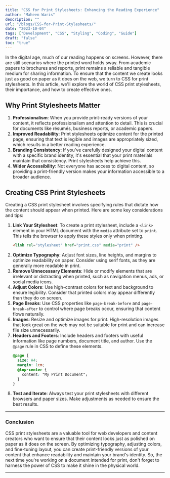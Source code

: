 ```yaml
---
title: "CSS for Print Stylesheets: Enhancing the Reading Experience"
author: "Maheen Waris"
description: ""
url: "/blogs/CSS-for-Print-Stylesheets/"
date: "2023-10-04"
tags: ["Development", "CSS", "Styling", "Coding", "Guide"]
draft: "false"
toc: "true"
---
```


In the digital age, much of our reading happens on screens. However, there are still scenarios where the printed word holds sway. From academic papers to brochures and reports, print remains a reliable and tangible medium for sharing information. To ensure that the content we create looks just as good on paper as it does on the web, we turn to CSS for print stylesheets. In this article, we'll explore the world of CSS print stylesheets, their importance, and how to create effective ones.

## Why Print Stylesheets Matter

1. **Professionalism**: When you provide print-ready versions of your content, it reflects professionalism and attention to detail. This is crucial for documents like résumés, business reports, or academic papers.
2. **Improved Readability**: Print stylesheets optimize content for the printed page, ensuring that text is legible and images are appropriately sized, which results in a better reading experience.
3. **Branding Consistency**: If you've carefully designed your digital content with a specific brand identity, it's essential that your print materials maintain that consistency. Print stylesheets help achieve this.
4. **Wider Accessibility**: Not everyone has access to digital content, so providing a print-friendly version makes your information accessible to a broader audience.

## Creating CSS Print Stylesheets

Creating a CSS print stylesheet involves specifying rules that dictate how the content should appear when printed. Here are some key considerations and tips:

1. **Link Your Stylesheet**: To create a print stylesheet, include a `<link>` element in your HTML document with the `media` attribute set to `print`. This tells the browser to apply these styles only when printing.
   ```html
   <link rel="stylesheet" href="print.css" media="print" />
   ```
2. **Optimize Typography**: Adjust font sizes, line heights, and margins to optimize readability on paper. Consider using serif fonts, as they are generally more readable in print.
3. **Remove Unnecessary Elements**: Hide or modify elements that are irrelevant or distracting when printed, such as navigation menus, ads, or social media icons.
4. **Adjust Colors**: Use high-contrast colors for text and background to ensure legibility. Consider that printed colors may appear differently than they do on screen.
5. **Page Breaks**: Use CSS properties like `page-break-before` and `page-break-after` to control where page breaks occur, ensuring that content flows naturally.
6. **Images**: Resize and optimize images for print. High-resolution images that look great on the web may not be suitable for print and can increase file size unnecessarily.
7. **Headers and Footers**: Include headers and footers with useful information like page numbers, document title, and author. Use the `@page` rule in CSS to define these elements.
   ```css
   @page {
     size: A4;
     margin: 1cm;
     @top-center {
       content: "My Print Document";
     }
   }
   ```
8. **Test and Iterate**: Always test your print stylesheets with different browsers and paper sizes. Make adjustments as needed to ensure the best results.

<hr>

### Conclusion

CSS print stylesheets are a valuable tool for web developers and content creators who want to ensure that their content looks just as polished on paper as it does on the screen. By optimizing typography, adjusting colors, and fine-tuning layout, you can create print-friendly versions of your content that enhance readability and maintain your brand's identity. So, the next time you're working on a document intended for print, don't forget to harness the power of CSS to make it shine in the physical world.

<script src="https://utteranc.es/client.js"
        repo="maheenwaris/Website"
        issue-term="pathname"
        theme="github-dark"
        crossorigin="anonymous"
        async>
</script>

---
